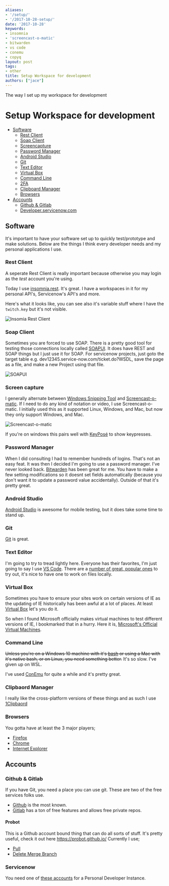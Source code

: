```yaml
---
aliases:
- '/setup/'
- '/2017-10-28-setup/'
date: '2017-10-28'
keywords:
- insomnia
- 'screencast-o-matic'
- bitwarden
- vs code
- conemu
- copyq
layout: post
tags:
- other
title: Setup Workspace for development
authors: ["jace"]
---
```


The way I set up my workspace for development

# Setup Workspace for development

-   [Software](#software)
    -   [Rest Client](#rest-client)
    -   [Soap Client](#soap-client)
    -   [Screencapture](#screencapture)
    -   [Password Manager](#password-manager)
    -   [Android Studio](#android-studio)
    -   [Git](#git)
    -   [Text Editor](#text-editor)
    -   [Virtual Box](#virtual-box)
    -   [Command Line](#command-line)
    -   [2FA](#2fa)
    -   [Clipboard Manager](#clipboard-manager)
    -   [Browsers](#browsers)
-   [Accounts](#accounts)
    -   [Github & Gitlab](#github-gitlab)
    -   [Developer.servicenow.com](#developerservicenowcom)

## Software

It's important to have your software set up to quickly test/prototype
and make solutions. Below are the things I think every developer needs
and my personal applications I use.

### Rest Client

A seperate Rest Client is really important because otherwise you may
login as the *test* account you're using.

Today I use [insomnia.rest](https://insomnia.rest/). It's great. I have
a workspaces in it for my personal API's, Servicenow's API's and more.

Here's what it looks like, you can see also it's variable stuff where I
have the `twitch.key` but it's not visible.

![Insomia Rest Client](/uploads/setup-insomnia.png)

### Soap Client

Sometimes you are forced to use SOAP. There is a pretty good tool for
testing those connections locally called
[SOAPUI](https://www.soapui.org/downloads/soapui.html). It does have
REST and SOAP things but I just use it for SOAP. For servicenow
projects, just goto the target table
e.g. dev12345.service-now.com/ticket.do?WSDL, save the page as a file,
and make a new Project using that file.

![SOAPUI](/uploads/setup-soapui.png)

### Screen capture

I generally alternate between [Windows Snipping
Tool](https://support.microsoft.com/en-us/help/13776/windows-use-snipping-tool-to-capture-screenshots)
and [Screencast-o-matic](https://screencast-o-matic.com/). If I need to
do any kind of notation or video, I use Screencast-o-matic. I initially
used this as it supported Linux, Windows, and Mac, but now they only
support Windows, and Mac.

![Screencast-o-matic](/uploads/setup-screencastomatic.png)

If you're on windows this pairs well with
[KeyPosé](http://jungsbluth.de/magnus/blog/2008/08/01/keypose-flavour-your-screencasts-with-shortcuts/)
to show keypresses.

### Password Manager

When I did consulting I had to remember hundreds of logins. That's not
an easy feat. It was then I decided I'm going to use a password manager.
I've never looked back. [Bitwarden](https://bitwarden.com) has been
great for me. You have to make a few setting modifications so it doesnt
set fields automatically (because you don't want it to update a password
value accidentally). Outside of that it's pretty great.

### Android Studio

[Android Studio](https://developer.android.com/studio/index.html) is
awesome for mobile testing, but it does take some time to stand up.

### Git

[Git](https://git-scm.com/download) is great.

### Text Editor

I'm going to try to tread lightly here. Everyone has their favorites,
I'm just going to say I use [VS Code](https://code.visualstudio.com/).
There are a [number of great, popular
ones](https://www.google.com/search?q=best+text+editor) to try out, it's
nice to have one to work on files locally.

### Virtual Box

Sometimes you have to ensure your sites work on certain versions of IE
as the updating of IE historically has been awful at a lot of places. At
least [Virtual Box](https://www.virtualbox.org/) let's you do it.

So when I found Microsoft officially makes virtual machines to test
different versions of IE, I bookmarked that in a hurry. Here it is,
[Microsoft's Official Virtual
Machines](https://developer.microsoft.com/en-us/microsoft-edge/tools/vms/).

### Command Line

~~Unless you're on a Windows 10 machine with it's
[bash](https://blogs.windows.com/buildingapps/2016/03/30/run-bash-on-ubuntu-on-windows/)
or using a Mac with it's native bash, or on Linux, you need something
better.~~ It's so slow. I've given up on WSL.

I've used [ConEmu](https://conemu.github.io/) for quite a while and it's
pretty great.

### Clipbaord Manager

I really like the cross-platform versions of these things and as such I
use [1Clipbaord](http://1clipboard.io/)

### Browsers

You gotta have at least the 3 major players;

-   [Firefox](https://www.mozilla.org/en-US/firefox/new/)
-   [Chrome](https://www.google.com/chrome/)
-   [Internet
    Explorer](https://support.microsoft.com/en-us/help/17621/internet-explorer-downloads)

## Accounts

### Github & Gitlab

If you have Git, you need a place you can use git. These are two of the
free services folks use.

-   [Github](https://github.com) is the most known.
-   [Gitlab](https://gitlab.com) has a ton of free features and allows
    free private repos.

#### Probot

This is a Github account bound thing that can do all sorts of stuff.
It's pretty useful, check it out here <https://probot.github.io/>
Currently I use;

-   [Pull](https://probot.github.io/apps/pull/)
-   [Delete Merge
    Branch](https://probot.github.io/apps/delete-merged-branch/)

### Servicenow

You need one of [these accounts](https://developer.servicenow.com) for a
Personal Developer Instance.
